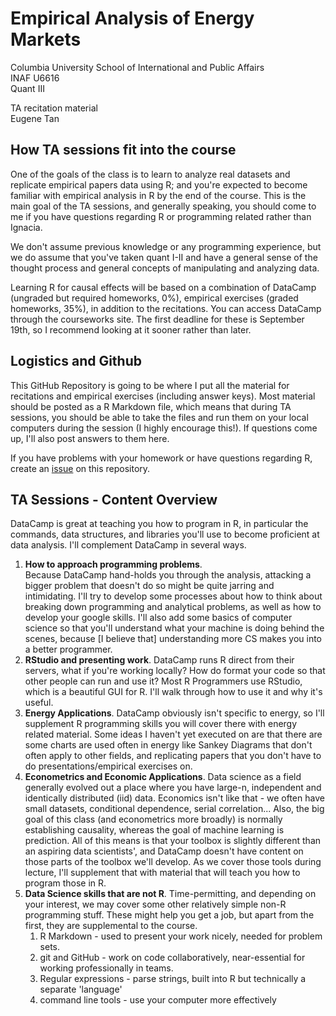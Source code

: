 # Empirical Analysis of Energy Markets 
Columbia University School of International and Public Affairs  
INAF U6616  
Quant III

TA recitation material  
Eugene Tan

## How TA sessions fit into the course
One of the goals of the class is to learn to analyze real datasets and replicate empirical papers data using R; and you're expected to become familiar with empirical analysis in R by the end of the course.  This is the main goal of the TA sessions, and generally speaking, you should come to me if you have questions regarding R or programming related rather than Ignacia.

We don't assume previous knowledge or any programming experience, but we do assume that you've taken quant I-II and have a general sense of the thought process and general concepts of manipulating and analyzing data. 

Learning R for causal effects will be based on a combination of DataCamp (ungraded but required homeworks, 0%), empirical exercises (graded homeworks, 35%), in addition to the recitations. You can access DataCamp through the courseworks site. The first deadline for these is September 19th, so I recommend looking at it sooner rather than later.

## Logistics and Github

This GitHub Repository is going to be where I put all the material for recitations and empirical exercises (including answer keys). Most material should be posted as a R Markdown file, which means that during TA sessions, you should be able to take the files and run them on your local computers during the session (I highly encourage this!). If questions come up, I'll also post answers to them here. 

If you have problems with your homework or have questions regarding R, create an [issue](https://github.com/taneugene/empirics_energy/issues) on this repository.

## TA Sessions - Content Overview
DataCamp is great at teaching you how to program in R, in particular the commands, data structures, and libraries you'll use to become proficient at data analysis.  I'll complement DataCamp in several ways.  

1. **How to approach programming problems**.   
Because DataCamp hand-holds you through the analysis, attacking a bigger problem that doesn't do so might be quite jarring and intimidating. I'll try to develop some processes about how to think about breaking down programming and analytical problems, as well as how to develop your google skills. I'll also add some basics of computer science so that you'll understand what your machine is doing behind the scenes, because [I believe that] understanding more CS makes you into a better programmer.
1. **RStudio and presenting work**. 
DataCamp runs R direct from their servers, what if you're working locally? How do format your code so that other people can run and use it? Most R Programmers use RStudio, which is a beautiful GUI for R. I'll walk through how to use it and why it's useful.
1. **Energy Applications**. 
DataCamp obviously isn't specific to energy, so I'll supplement R programming skills you will cover there with energy related material. Some ideas I haven't yet executed on are that there are some charts are used often in energy like Sankey Diagrams that don't often apply to other fields, and replicating papers that you don't have to do presentations/empirical exercises on.
1. **Econometrics and Economic Applications**. 
Data science as a field generally evolved out a place where you have large-n, independent and identically distributed (iid) data. Economics isn't like that - we often have small datasets, conditional dependence, serial correlation... Also, the big goal of this class (and econometrics more broadly) is normally establishing causality, whereas the goal of machine learning is prediction. All of this means is that your toolbox is slightly different than an aspiring data scientists', and DataCamp doesn't have content on those parts of the toolbox we'll develop. As we cover those tools during lecture, I'll supplement that with material that will teach you how to program those in R. 
1. **Data Science skills that are not R**. 
Time-permitting, and depending on your interest, we may cover some other relatively simple non-R programming stuff. These might help you get a job, but apart from the first, they are supplemental to the course. 
    1. R Markdown - used to present your work nicely, needed for problem sets.
    1. git and GitHub - work on code collaboratively, near-essential for working professionally in teams.
    1. Regular expressions - parse strings, built into R but technically a separate 'language'
    1. command line tools - use your computer more effectively 
